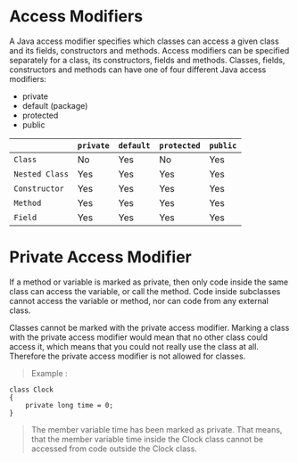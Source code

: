 
# Access Modifiers

A Java access modifier specifies which classes can access a given class and its fields, constructors and methods. Access modifiers can be specified separately for a class, its constructors, fields and methods.  Classes, fields, constructors and methods can have one of four different Java access modifiers:

- private
- default (package)
- protected
- public

| 	| ```private``` | ```default``` | ```protected``` | ```public``` |
|---|---------|---------|-----------|--------|
| ```Class``` | No | Yes | No | Yes |
| ```Nested Class``` | Yes	| Yes | Yes | Yes |
| ```Constructor``` |	Yes | Yes | Yes | Yes |
| ```Method``` | Yes | Yes | Yes | Yes |
| ```Field``` | Yes | Yes | Yes | Yes |


# Private Access Modifier

If a method or variable is marked as private, then only code inside the same class can access the variable, or call the method. Code inside subclasses cannot access the variable or method, nor can code from any external class.

Classes cannot be marked with the private access modifier. Marking a class with the private access modifier would mean that no other class could access it, which means that you could not really use the class at all. Therefore the private access modifier is not allowed for classes.

> Example : 

    class Clock 
    {
        private long time = 0;
    }

>  The member variable time has been marked as private. That means, that the member variable time inside the Clock class cannot be accessed from code outside the Clock class. 
